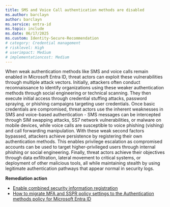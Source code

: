 ```yaml
---
title: SMS and Voice Call authentication methods are disabled   
ms.author: barclayn
author: barclayn
ms.service: entra-id
ms.topic: include
ms.date: 06/17/2025
ms.custom: Identity-Secure-Recommendation
# category: Credential management
# risklevel: High
# userimpact: Medium
# implementationcost: Medium
---
```

When weak authentication methods like SMS and voice calls remain enabled in Microsoft Entra ID, threat actors can exploit these vulnerabilities through multiple attack vectors. Initially, attackers often conduct reconnaissance to identify organizations using these weaker authentication methods through social engineering or technical scanning. They then execute initial access through credential stuffing attacks, password spraying, or phishing campaigns targeting user credentials. Once basic credentials are compromised, threat actors use the inherent weaknesses in SMS and voice-based authentication - SMS messages can be intercepted through SIM swapping attacks, SS7 network vulnerabilities, or malware on mobile devices, while voice calls are susceptible to voice phishing (vishing) and call forwarding manipulation. With these weak second factors bypassed, attackers achieve persistence by registering their own authentication methods. This enables privilege escalation as compromised accounts can be used to target higher-privileged users through internal phishing or social engineering. Finally, threat actors achieve their objectives through data exfiltration, lateral movement to critical systems, or deployment of other malicious tools, all while maintaining stealth by using legitimate authentication pathways that appear normal in security logs. 

**Remediation action**

- [Enable combined security information registration](/entra/identity/authentication/howto-registration-mfa-sspr-combined)
- [How to migrate MFA and SSPR policy settings to the Authentication methods policy for Microsoft Entra ID](/entra/identity/authentication/how-to-authentication-methods-manage)
